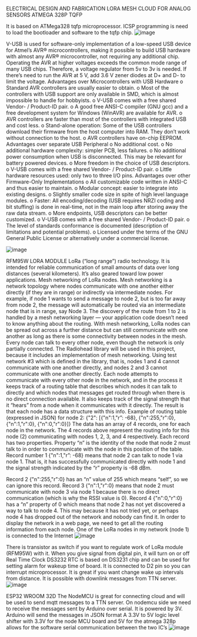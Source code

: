 ELECTRICAL DESIGN AND FABRICATION
LORA MESH CLOUD FOR ANALOG SENSORS
ATMEGA 328P TQFP

It is based on ATMega328 tqfp microprocessor. ICSP programming is need to load the bootloader and software to the tqfp chip.
 ![image](https://user-images.githubusercontent.com/46260701/196164576-82d13a04-0416-456a-9f12-3150f9867421.png)


 V-USB is used for software-only implementation of a low-speed USB device for Atmel’s AVR® microcontrollers, making it possible to build USB hardware with almost any AVR® microcontroller, not requiring any additional chip. Operating the AVR at higher voltages exceeds the common mode range of many USB chips. Therefore, a voltage regulator from 5v to 3v is needed. If there’s need to run the AVR at 5 V, add 3.6 V zener diodes at D+ and D- to limit the voltage.
 Advantages over Microcontrollers with USB Hardware
o	Standard AVR controllers are usually easier to obtain.
o	Most of the controllers with USB support are only available in SMD, which is almost impossible to handle for hobbyists.
o	V-USB comes with a free shared Vendor- / Product-ID pair.
o	A good free ANSI-C compiler (GNU gcc) and a free development system for Windows (WinAVR) are available for AVR.
o	AVR controllers are faster than most of the controllers with integrated USB and cost less.
o	Stand-alone operation: Some of the USB controllers download their firmware from the host computer into RAM. They don’t work without connection to the host.
o	AVR controllers have on-chip EEPROM.
Advantages over separate USB Peripheral
o	No additional cost.
o	No additional hardware complexity: simpler PCB, less failures.
o	No additional power consumption when USB is disconnected. This may be relevant for battery powered devices.
o	More freedom in the choice of USB descriptors.
o	V-USB comes with a free shared Vendor- / Product-ID pair.
o	Little hardware resources used: only two to three I/O pins.
Advantages over other Firmware-Only Implementations
o	All customizable code written in ANSI-C and thus easier to maintain.
o	Modular concept: easier to integrate into existing designs.
o	Slightly smaller code size in spite of high level language modules.
o	Faster: All encoding/decoding (USB requires NRZI coding and bit stuffing) is done in real-time, not in the main loop after storing away the raw data stream.
o	More endpoints, USB descriptors can be better customized.
o	V-USB comes with a free shared Vendor- / Product-ID pair.
o	The level of standards conformance is documented (description of limitations and potential problems).
o	Licensed under the terms of the GNU General Public License or alternatively under a commercial license.
 
![image](https://user-images.githubusercontent.com/46260701/196164668-2f0eab95-0634-46b0-89b6-404eacf8b213.png)

RFM95W LORA MODULE
LoRa (“long range”) radio technology. It is intended for reliable communication of small amounts of data over long distances (several kilometers). It’s also geared toward low power applications.
Mesh networking of LoRa nodes. Mesh networking is a network topology where nodes communicate with one another either directly (if they are in range) or indirectly via intermediate nodes. For example, if node 1 wants to send a message to node 2, but is too far away from node 2, the message will automatically be routed via an intermediate node that is in range, say Node 3. 
The discovery of the route from 1 to 2 is handled by a mesh networking layer — your application code doesn’t need to know anything about the routing. With mesh networking, LoRa nodes can be spread out across a further distance but can still communicate with one another as long as there is some connectivity between nodes in the mesh. Every node can talk to every other node, even though the network is only partially connected.
The Radiohead library will be used in this project, because it includes an implementation of mesh networking.
Using test network #3 which is defined in the library, that is, nodes 1 and 4 cannot communicate with one another directly, and nodes 2 and 3 cannot communicate with one another directly.
Each node attempts to communicate with every other node in the network, and in the process it keeps track of a routing table that describes which nodes it can talk to directly and which nodes that messages get routed through when there is no direct connection available. It also keeps track of the signal strength that it “hears” from a node when it communicates with it directly. The result is that each node has a data structure with this info.
Example of routing table (expressed in JSON) for node 2:
{"2": [{"n":1,"r”: -68}, {"n":255,"r":0}, {"n":1,"r":0}, {"n":0,"r":0}]}
The data has an array of 4 records, one for each node in the network. The 4 records above represent the routing info for this node (2) communicating with nodes 1, 2, 3, and 4 respectively. Each record has two properties. Property “n” is the identity of the node that node 2 must talk to in order to communicate with the node in this position of the table. Record number 1 {"n":1,"r”: -68} means that node 2 can talk to node 1 via node 1. That is, it has successfully communicated directly with node 1 and the signal strength indicated by the “r” property is -68 dBm.

Record 2 {"n":255,"r":0} has an “n” value of 255 which means “self”, so we can ignore this record. Record 3 {"n":1,"r":0} means that node 2 must communicate with node 3 via node 1 because there is no direct communication (which is why the RSSI value is 0). Record 4 {"n":0,"r":0} has a “n” property of 0 which means that node 2 has not yet discovered a way to talk to node 4. This may because it has not tried yet, or perhaps node 4 has dropped out of the network and nobody can find it.
In order to display the network in a web page, we need to get all the routing information from each node. One of the LoRa nodes in my network (node 1) is connected to the Internet
 ![image](https://user-images.githubusercontent.com/46260701/196164752-52224102-f3c7-4668-b56b-a2b41c687aae.png)

There is transistor as switch if you want to regulate work of LoRa module (RFM95W) with it. When you give signal from digital pin, it will turn on or off
Real Time Clock DS3232
RTC is based on DS3231 chip and can be used for setting alarm for wakeup time of board. It is connected to D2 pin so you can interrupt microprocessor. It is great if you want change wake up intervals from distance. It is possible with downlink messages from TTN server.
 ![image](https://user-images.githubusercontent.com/46260701/196164786-590e3b08-2d87-4550-aba4-a7a3583fc1be.png)

ESP32 WROOM 32D
The NodeMCU is great for connecting cloud and will be used to send mqtt messages to a TTN server. On nodemcu side we need to receive the messages sent by Arduino over serial. It is powered by 3V.
Arduino will send the messages in JSON format
A 3.3V to 5V logic level shifter with 3.3V for the node MCU board and 5V for the atmega 328p allows for the software serial communication between the two IC’s
 ![image](https://user-images.githubusercontent.com/46260701/196164856-84c65567-ade0-40c6-a031-259319b83d3c.png)

 
 
 
